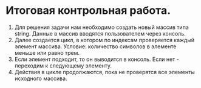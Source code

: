 #  Итоговая контрольная работа.

1. Для решения задачи нам необходимо создать новый массив типа string. Данные в массив вводятся пользователем через консоль. 
2. Далее создается цикл, в котором по индексам проверяется каждый элемент массива. Условие: количество символов в элементе меньше или равно трем.
3. Если элемент подходит, то он выводится в консоль. Если нет - переходим к следующему элементу.
4. Действия в цикле продолжаются, пока не проверятся все элементы исходного массива.